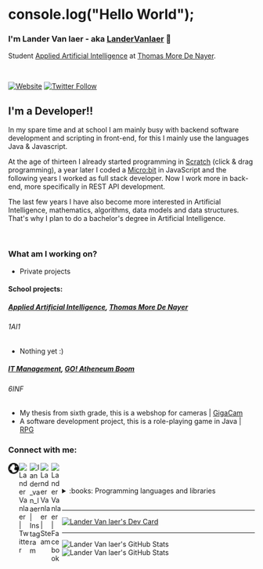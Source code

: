 <!-- Made by codeSTACKr https://www.youtube.com/watch?v=ECuqb5Tv9qI -->
<!-- https://github.com/codeSTACKr/codeSTACKr -->

# console.log("Hello World");
### I'm Lander Van laer - aka [LanderVanlaer](https://landervanlaer.me) 👋
<!--Student IT Management in the 6th grade (6INF) at the school GO! Atheneum Boom.-->
Student [Applied Artificial Intelligence](https://www.thomasmore.be/opleidingen/professionele-bachelor/elektronica-ict/applied-artificial-intelligence) at [Thomas More De Nayer](https://thomasmore.be).

<br />

[![Website](https://img.shields.io/website?label=landervanlaer.me&style=for-the-badge&url=https://landervanlaer.me)](https://landervanlaer.me)
[![Twitter Follow](https://img.shields.io/twitter/follow/LanderVanlaer?color=1DA1F2&logo=twitter&style=for-the-badge)](https://twitter.com/intent/follow?original_referer=https://github.com/LanderVanlaer&screen_name=LanderVanlaer)

## I'm a Developer!!
In my spare time and at school I am mainly busy with backend software development and scripting in front-end, for this I mainly use the languages Java & Javascript.

At the age of thirteen I already started programming in [Scratch](https://scratch.mit.edu/) (click & drag programming), a year later I coded a [Micro:bit](https://microbit.org/) in JavaScript and the following years I worked as full stack developer. Now I work more in back-end, more specifically in REST API development.

The last few years I have also become more interested in Artificial Intelligence, mathematics, algorithms, data models and data structures. That's why I plan to do a bachelor's degree in Artificial Intelligence.

<br>

### What am I working on?
- Private projects

#### School projects:
##### [Applied Artificial Intelligence](https://www.thomasmore.be/opleidingen/professionele-bachelor/elektronica-ict/applied-artificial-intelligence), [Thomas More De Nayer](https://thomasmore.be)
###### 1AI1
- Nothing yet :)

##### [IT Management](http://atheneumboom.be/informaticabeheer56/), [GO! Atheneum Boom](http://atheneumboom.be)
###### 6INF
- My thesis from sixth grade, this is a webshop for cameras | [GigaCam](https://github.com/LanderVanlaer/webshop-gip-6INF)
- A software development project, this is a role-playing game in Java | [RPG](https://github.com/LanderVanlaer/softwareontwikkeling-eindproject-informaticabeheer)

### Connect with me:

<!-- Other Icons
    [<svg width="48" height="48" viewBox="0 0 48 48" fill="none" xmlns="http://www.w3.org/2000/svg"><path d="M0 24C0 10.7452 10.7452 0 24 0C37.2548 0 48 10.7452 48 24C48 37.2548 37.2548 48 24 48C10.7452 48 0 37.2548 0 24Z" fill="white"/><mask id="mask0" mask-type="alpha" maskUnits="userSpaceOnUse" x="0" y="0" width="48" height="48"><path fill-rule="evenodd" clip-rule="evenodd" d="M0 24C0 10.7452 10.7452 0 24 0C37.2548 0 48 10.7452 48 24C48 37.2548 37.2548 48 24 48C10.7452 48 0 37.2548 0 24Z" fill="white"/></mask><g mask="url(#mask0)"><path fill-rule="evenodd" clip-rule="evenodd" d="M24.0012 11.2C20.5249 11.2 20.0886 11.2152 18.7233 11.2773C17.3606 11.3397 16.4305 11.5554 15.6166 11.872C14.7747 12.1989 14.0606 12.6362 13.3491 13.348C12.6371 14.0594 12.1997 14.7736 11.8717 15.6152C11.5544 16.4293 11.3384 17.3597 11.2771 18.7219C11.216 20.0872 11.2 20.5238 11.2 24.0001C11.2 27.4764 11.2155 27.9113 11.2773 29.2767C11.34 30.6394 11.5557 31.5695 11.872 32.3834C12.1992 33.2252 12.6365 33.9394 13.3483 34.6509C14.0595 35.3629 14.7736 35.8013 15.615 36.1282C16.4294 36.4447 17.3598 36.6605 18.7222 36.7229C20.0876 36.785 20.5236 36.8002 23.9996 36.8002C27.4762 36.8002 27.9111 36.785 29.2765 36.7229C30.6391 36.6605 31.5703 36.4447 32.3848 36.1282C33.2264 35.8013 33.9394 35.3629 34.6506 34.6509C35.3626 33.9394 35.8 33.2252 36.128 32.3836C36.4427 31.5695 36.6587 30.6391 36.7227 29.2769C36.784 27.9116 36.8 27.4764 36.8 24.0001C36.8 20.5238 36.784 20.0875 36.7227 18.7222C36.6587 17.3595 36.4427 16.4293 36.128 15.6155C35.8 14.7736 35.3626 14.0594 34.6506 13.348C33.9386 12.636 33.2266 12.1986 32.384 11.872C31.5679 11.5554 30.6373 11.3397 29.2746 11.2773C27.9092 11.2152 27.4746 11.2 23.9972 11.2H24.0012ZM23.5743 13.5065H23.5746L24.0012 13.5066C27.4188 13.5066 27.8239 13.5189 29.1735 13.5802C30.4215 13.6373 31.0989 13.8458 31.5501 14.021C32.1474 14.253 32.5733 14.5304 33.021 14.9784C33.469 15.4264 33.7464 15.8531 33.9789 16.4504C34.1541 16.9011 34.3629 17.5784 34.4197 18.8264C34.481 20.1758 34.4944 20.5811 34.4944 23.9972C34.4944 27.4132 34.481 27.8185 34.4197 29.1679C34.3626 30.4159 34.1541 31.0932 33.9789 31.5439C33.7469 32.1412 33.469 32.5666 33.021 33.0143C32.573 33.4623 32.1477 33.7397 31.5501 33.9717C31.0994 34.1477 30.4215 34.3557 29.1735 34.4127C27.8242 34.4741 27.4188 34.4874 24.0012 34.4874C20.5833 34.4874 20.1782 34.4741 18.8289 34.4127C17.5809 34.3551 16.9035 34.1466 16.4521 33.9714C15.8547 33.7394 15.428 33.462 14.98 33.014C14.532 32.566 14.2547 32.1404 14.0222 31.5428C13.847 31.0922 13.6382 30.4148 13.5814 29.1668C13.52 27.8175 13.5078 27.4121 13.5078 23.994C13.5078 20.5758 13.52 20.1726 13.5814 18.8232C13.6384 17.5752 13.847 16.8979 14.0222 16.4467C14.2542 15.8493 14.532 15.4227 14.98 14.9747C15.428 14.5267 15.8547 14.2493 16.4521 14.0168C16.9033 13.8408 17.5809 13.6328 18.8289 13.5754C20.0097 13.5221 20.4673 13.5061 22.8529 13.5034V13.5066C23.0758 13.5063 23.3156 13.5064 23.5743 13.5065ZM29.2978 17.1675C29.2978 16.3192 29.9858 15.632 30.8338 15.632V15.6315C31.6818 15.6315 32.3698 16.3195 32.3698 17.1675C32.3698 18.0155 31.6818 18.7035 30.8338 18.7035C29.9858 18.7035 29.2978 18.0155 29.2978 17.1675ZM24.0009 17.4267C20.3709 17.4268 17.4278 20.37 17.4278 24.0001C17.4278 27.6303 20.371 30.5722 24.0012 30.5722C27.6314 30.5722 30.5735 27.6303 30.5735 24.0001C30.5735 20.3699 27.6311 17.4267 24.0009 17.4267ZM28.2679 24.0001C28.2679 21.6435 26.3575 19.7334 24.0012 19.7334C21.6446 19.7334 19.7345 21.6435 19.7345 24.0001C19.7345 26.3564 21.6446 28.2668 24.0012 28.2668C26.3575 28.2668 28.2679 26.3564 28.2679 24.0001Z" fill="black"/></g></svg>](https://www.instagram.com/lander_van_laer/)
    [<svg width="48" height="48" viewBox="0 0 48 48" fill="none" xmlns="http://www.w3.org/2000/svg"><path d="M23.9742 48C37.243 48 48 37.2546 48 24C48 10.7452 37.243 0 23.9742 0C11.2414 0 0.822857 9.89439 0 22.4055C1.55479 25.0136 2.1615 26.6266 0.957133 30.9033C3.92517 40.7938 13.1071 48 23.9742 48Z" fill="white"/><path fill-rule="evenodd" clip-rule="evenodd" d="M22.6416 17.958V17.9579C22.6416 12.9081 26.7144 8.80005 31.7208 8.80005C36.7292 8.80005 40.8 12.9081 40.8 17.9579C40.8 23.0072 36.7292 27.119 31.7208 27.119C31.6531 27.119 31.5833 27.1169 31.5156 27.1148L23.1463 33.1378C23.171 34.0676 23.0007 34.9995 22.6354 35.8879C21.232 39.2868 17.342 40.9047 13.9682 39.4852C11.9062 38.6195 10.5085 36.8198 10.0526 34.7681L0.972574 30.9952C-0.255769 27.3559 0.0265062 22.483 0.0311521 22.4028L0.0312094 22.4018L12.8753 27.7264C13.2247 27.495 13.5971 27.2946 13.9945 27.1314C14.8961 26.7574 15.8469 26.59 16.7944 26.6334L22.6437 18.0769C22.6416 18.0389 22.6416 17.9984 22.6416 17.958ZM14.5501 38.076C17.1551 39.1691 20.1519 37.9231 21.2382 35.297C21.7634 34.0284 21.7655 32.6233 21.2464 31.3506C20.7273 30.0778 19.7477 29.0819 18.4853 28.5529C17.2331 28.0281 15.8928 28.0446 14.7139 28.4951L17.7692 29.7699C19.6893 30.5757 20.598 32.799 19.797 34.735C18.9984 36.669 16.7944 37.5864 14.8733 36.7805L11.9177 35.547C12.4411 36.6483 13.3484 37.5719 14.5501 38.076ZM31.7208 24.061C28.3866 24.061 25.6721 21.3233 25.6721 17.9579C25.6721 14.5951 28.3866 11.8566 31.7208 11.8566C35.057 11.8566 37.7715 14.5951 37.7715 17.9579C37.7715 21.3233 35.057 24.061 31.7208 24.061ZM31.7311 13.3635C29.2238 13.3635 27.1884 15.4168 27.1884 17.9486C27.1884 20.4805 29.2238 22.532 31.7311 22.532C34.2404 22.532 36.2758 20.4805 36.2758 17.9486C36.2758 15.4168 34.2404 13.3635 31.7311 13.3635Z" fill="black"/></svg>](https://steamcommunity.com/id/LanderVanlaer)
    [<svg width="48" height="48" viewBox="0 0 48 48" fill="none" xmlns="http://www.w3.org/2000/svg"><path d="M0 24C0 10.7452 10.7452 0 24 0C37.2548 0 48 10.7452 48 24C48 37.2548 37.2548 48 24 48C10.7452 48 0 37.2548 0 24Z" fill="#55ACEE"/><path d="M23.2812 19.5075L23.3316 20.338L22.4922 20.2363C19.4369 19.8465 16.7677 18.5245 14.5013 16.3043L13.3934 15.2027L13.108 16.0162C12.5036 17.8297 12.8897 19.7448 14.1488 21.0328C14.8203 21.7447 14.6692 21.8464 13.5109 21.4227C13.108 21.2871 12.7554 21.1854 12.7219 21.2362C12.6044 21.3549 13.0073 22.8971 13.3262 23.5073C13.7627 24.3547 14.6524 25.1851 15.6261 25.6766L16.4487 26.0664L15.475 26.0834C14.5349 26.0834 14.5013 26.1003 14.6021 26.4562C14.9378 27.5578 16.264 28.7273 17.7413 29.2357L18.7822 29.5916L17.8756 30.1339C16.5326 30.9136 14.9546 31.3542 13.3766 31.3881C12.6211 31.4051 12 31.4728 12 31.5237C12 31.6932 14.0481 32.6423 15.24 33.0151C18.8157 34.1167 23.063 33.6422 26.2526 31.761C28.5189 30.4221 30.7852 27.7612 31.8428 25.1851C32.4136 23.8123 32.9844 21.304 32.9844 20.1007C32.9844 19.3211 33.0347 19.2194 33.9748 18.2873C34.5288 17.7449 35.0492 17.1517 35.15 16.9823C35.3178 16.6603 35.3011 16.6603 34.4449 16.9484C33.018 17.4568 32.8165 17.389 33.5216 16.6264C34.042 16.084 34.6631 15.101 34.6631 14.8129C34.6631 14.7621 34.4113 14.8468 34.1259 14.9993C33.8238 15.1688 33.1523 15.423 32.6486 15.5756L31.7421 15.8637L30.9195 15.3044C30.4663 14.9993 29.8283 14.6604 29.4926 14.5587C28.6364 14.3214 27.327 14.3553 26.5548 14.6265C24.4563 15.3892 23.1301 17.3551 23.2812 19.5075Z" fill="white"/></svg>](https://twitter.com/LanderVanlaer)
    [<svg width="48" height="48" viewBox="0 0 48 48" fill="none" xmlns="http://www.w3.org/2000/svg"><path d="M48 24C48 10.7438 37.2562 0 24 0C10.7438 0 0 10.7438 0 24C0 35.9813 8.775 45.9094 20.25 47.7094V30.9375H14.1562V24H20.25V18.7125C20.25 12.6984 23.8313 9.375 29.3156 9.375C31.9406 9.375 34.6875 9.84375 34.6875 9.84375V15.75H31.6594C28.6781 15.75 27.75 17.6016 27.75 19.5V24H34.4062L33.3422 30.9375H27.75V47.7094C39.225 45.9094 48 35.9813 48 24Z" fill="#1877F2"/><path d="M33.3422 30.9375L34.4062 24H27.75V19.5C27.75 17.6016 28.6781 15.75 31.6594 15.75H34.6875V9.84375C34.6875 9.84375 31.9406 9.375 29.3156 9.375C23.8313 9.375 20.25 12.6984 20.25 18.7125V24H14.1562V30.9375H20.25V47.7094C21.4734 47.9016 22.725 48 24 48C25.275 48 26.5266 47.9016 27.75 47.7094V30.9375H33.3422Z" fill="white"/></svg>](https://www.facebook.com/lander.vanlaer)
-->
[<img align="left" alt="landervanlaer.me" width="22px" src="https://raw.githubusercontent.com/iconic/open-iconic/master/svg/globe.svg" />](https://landervanlaer.me)
[<img align="left" alt="LanderVanlaer | Twitter" width="22px" src="https://cdn.jsdelivr.net/npm/simple-icons@v3/icons/twitter.svg" />](https://twitter.com/LanderVanlaer)
[<img align="left" alt="lander_van_laer | Instagram" width="22px" src="https://cdn.jsdelivr.net/npm/simple-icons@v3/icons/instagram.svg" />](https://www.instagram.com/lander_van_laer/)
[<img align="left" alt="LanderVanlaer | Steam" width="22px" src="https://cdn.jsdelivr.net/npm/simple-icons@3.13.0/icons/steam.svg" />](https://steamcommunity.com/id/LanderVanlaer)
[<img align="left" alt="LanderVanlaer | Facebook" width="22px" src="https://cdn.jsdelivr.net/npm/simple-icons@3.13.0/icons/facebook.svg" />](https://www.facebook.com/lander.vanlaer)

<br /><br />

<details>
<summary>:books: Programming languages and libraries</summary>
<br />

| Logo | Language / Library  |
| :------: |---------------------|
| <img alt="Java" width="32px" src="https://raw.githubusercontent.com/github/explore/80688e429a7d4ef2fca1e82350fe8e3517d3494d/topics/java/java.png" />  | Java   |
| <img alt="JavaScript" width="32px" src="https://raw.githubusercontent.com/github/explore/80688e429a7d4ef2fca1e82350fe8e3517d3494d/topics/javascript/javascript.png" /> | JavaScript |
| <img alt="TypeScript" width="32px" src="https://raw.githubusercontent.com/github/explore/master/topics/typescript/typescript.png" /> | TypeScript |
| <img alt="Node.js" width="32px" src="https://raw.githubusercontent.com/github/explore/80688e429a7d4ef2fca1e82350fe8e3517d3494d/topics/nodejs/nodejs.png" /> | Node.js |
| <img alt="npm" width="32px" src="https://raw.githubusercontent.com/github/explore/80688e429a7d4ef2fca1e82350fe8e3517d3494d/topics/npm/npm.png" /> | npm |
| <img alt="Express.js" width="32px" src="https://raw.githubusercontent.com/github/explore/80688e429a7d4ef2fca1e82350fe8e3517d3494d/topics/express/express.png" /> | Express.js |
| <img alt="TypeORM" width="32px" src="https://avatars.githubusercontent.com/u/20165699?v=4" /> | TypeORM |
| <img alt="Nestjs" width="32px" src="https://raw.githubusercontent.com/github/explore/master/topics/nestjs/nestjs.png" /> | Nestjs |
| <img alt="Discord.js" width="32px" src="https://discord.js.org/static/logo-square.png" /> | Discord.js |
| <img alt="Pug.js" width="32px" src="https://camo.githubusercontent.com/2eb688a747805c9acd144faf728c8a30f86fc4ca5fb39e6528232f0372151364/68747470733a2f2f63646e2e7261776769742e636f6d2f7075676a732f7075672d6c6f676f2f656563343336636565386664396431373236643738333963626539396431663639343639326330632f5356472f7075672d66696e616c2d6c6f676f2d5f2d636f6c6f75722d3132382e737667" /> | Pug.js |
| <img alt="EcmaScript 6" width="32px" src="https://raw.githubusercontent.com/github/explore/80688e429a7d4ef2fca1e82350fe8e3517d3494d/topics/es6/es6.png" /> | EcmaScript 6 |
| <img alt="JSON" width="32px" src="https://raw.githubusercontent.com/github/explore/80688e429a7d4ef2fca1e82350fe8e3517d3494d/topics/json/json.png" /> | JSON |
| <img alt="PHP" width="32px" src="https://raw.githubusercontent.com/github/explore/80688e429a7d4ef2fca1e82350fe8e3517d3494d/topics/php/php.png" /> | PHP |
| <img alt="HTML5" width="32px" src="https://raw.githubusercontent.com/github/explore/80688e429a7d4ef2fca1e82350fe8e3517d3494d/topics/html/html.png" /> | HTML5 |
| <img alt="CSS3" width="32px" src="https://raw.githubusercontent.com/github/explore/80688e429a7d4ef2fca1e82350fe8e3517d3494d/topics/css/css.png" /> | CSS3 |
| <img alt="Sass" width="32px" src="https://raw.githubusercontent.com/github/explore/80688e429a7d4ef2fca1e82350fe8e3517d3494d/topics/sass/sass.png" /> | Sass |
| <img alt="SQL" width="32px" src="https://raw.githubusercontent.com/github/explore/80688e429a7d4ef2fca1e82350fe8e3517d3494d/topics/sql/sql.png" /> | SQL |
| <img alt="MySQL" width="32px" src="https://raw.githubusercontent.com/github/explore/80688e429a7d4ef2fca1e82350fe8e3517d3494d/topics/mysql/mysql.png" /> | MySQL |
| <img alt="Git" width="32px" src="https://raw.githubusercontent.com/github/explore/80688e429a7d4ef2fca1e82350fe8e3517d3494d/topics/git/git.png" /> | Git |
| <img alt="GitHub" width="32px" src="https://raw.githubusercontent.com/github/explore/78df643247d429f6cc873026c0622819ad797942/topics/github/github.png" /> | GitHub |
| <img alt="Terminal" width="32px" src="https://raw.githubusercontent.com/github/explore/80688e429a7d4ef2fca1e82350fe8e3517d3494d/topics/terminal/terminal.png" /> | Terminal |
</details>


<br />

---


<a href="https://app.daily.dev/LanderVanlaer" target="_blank">
    <img src="https://api.daily.dev/devcards/4968151163b749518a87ce180540ed41.png?r=7xu" width="275" alt="Lander Van laer's Dev Card"/>
</a>

<br />

---

<img align="left" valign="top" alt="Lander Van laer's GitHub Stats" src="https://github-readme-stats.vercel.app/api/top-langs?username=LanderVanlaer&hide_border=true&langs_count=6" />
<img align="left" valign="top" alt="Lander Van laer's GitHub Stats" src="https://github-readme-stats.vercel.app/api?username=LanderVanlaer&show_icons=true&hide_border=true&count_private=true" />
